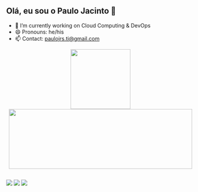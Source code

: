 ## Olá, eu sou o Paulo Jacinto 👋

- 🔭 I’m currently working on Cloud Computing & DevOps
- 😄 Pronouns: he/his
- 📫 Contact: paulojrs.ti@gmail.com

<div align="center">
  <a href="https://github.com/paulojrsti">
  <img height="160em" src="https://github-readme-stats.vercel.app/api?username=paulojrsti&show_icons=true&theme=algolia&include_all_commits=true&count_private=true"/>
  <img height="160em" width="490em" src="https://github-readme-stats.vercel.app/api/top-langs/?username=paulojrsti&layout=compact&langs_count=7&theme=algolia"/>
</div>
  
  ##
  
<div> 
  <a href="https://instagram.com/paulojrs.ti" target="_blank"><img src="https://img.shields.io/badge/-Instagram-%23E4405F?style=for-the-badge&logo=instagram&logoColor=white" target="_blank"></a>
  <a href = "mailto:paulojrs.ti@gmail.com"><img src="https://img.shields.io/badge/-Gmail-%23333?style=for-the-badge&logo=gmail&logoColor=white" target="_blank"></a>
  <a href="https://www.linkedin.com/in/paulojrsti" target="_blank"><img src="https://img.shields.io/badge/-LinkedIn-%230077B5?style=for-the-badge&logo=linkedin&logoColor=white" target="_blank"></a>
  
</div>
